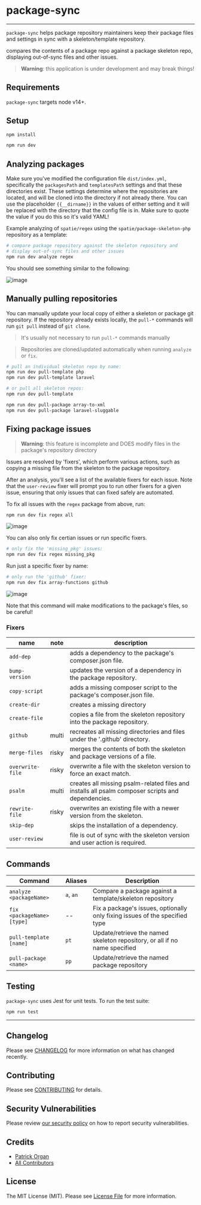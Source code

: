 # package-sync

---

`package-sync` helps package repository maintainers keep their package files and settings in sync with a skeleton/template repository.

compares the contents of a package repo against a package skeleton repo, displaying out-of-sync files and other issues.

> 
> **Warning**: this application is under development and may break things!
>

## Requirements

`package-sync` targets node v14+.

## Setup

```bash
npm install

npm run dev
```

## Analyzing packages

Make sure you've modified the configuration file `dist/index.yml`, specifically the `packagesPath` and `templatesPath` settings and that these directories exist.
These settings determine where the repositories are located, and will be cloned into the directory if not already there.
You can use the placeholder `{{__dirname}}` in the values of either setting and it will be replaced with the directory that the config file is in.  Make sure to quote the value if you do this so it's valid YAML!

Example analyzing of `spatie/regex` using the `spatie/package-skeleton-php` repository as a template:

```bash
# compare package repository against the skeleton repository and
# display out-of-sync files and other issues
npm run dev analyze regex
```

You should see something similar to the following:

<!--https://user-images.githubusercontent.com/5508707/113720708-e8484300-96bc-11eb-9a24-d5a59d95ae21.png-->

![image](https://user-images.githubusercontent.com/5508707/113916224-bd89e780-97ad-11eb-91f4-dee813cf1807.png)


## Manually pulling repositories

You can manually update your local copy of either a skeleton or package git repository.  If the repository already exists locally, the `pull-*` commands will run `git pull` instead of `git clone`.

> It's usually not necessary to run `pull-*` commands manually

> Repositories are cloned/updated automatically when running `analyze` or `fix`.

```bash
# pull an individual skeleton repo by name:
npm run dev pull-template php
npm run dev pull-template laravel

# or pull all skeleton repos:
npm run dev pull-template
```

```bash
npm run dev pull-package array-to-xml
npm run dev pull-package laravel-sluggable
```

## Fixing package issues

>
> **Warning**: this feature is incomplete and DOES modify files in the package's repository directory
>

Issues are resolved by 'fixers', which perform various actions, such as copying a missing file from the skeleton to the package repository.

After an analysis, you'll see a list of the available fixers for each issue.  Note that the `user-review` fixer will prompt you to run other fixers for a given issue, ensuring that only issues that can fixed safely are automated.

To fix all issues with the `regex` package from above, run:

```bash
npm run dev fix regex all
```

![image](https://user-images.githubusercontent.com/5508707/113719038-38bea100-96bb-11eb-8836-47223c6c1be5.png)

You can also only fix certian issues or run specific fixers.

```bash
# only fix the 'missing_pkg' issues:
npm run dev fix regex missing_pkg
```

Run just a specific fixer by name:

```bash
# only run the 'github' fixer:
npm run dev fix array-functions github
```

![image](https://user-images.githubusercontent.com/5508707/113785803-d63ec280-9705-11eb-86ab-793a9ad359a8.png)


Note that this command will make modifications to the package's files, so be careful!

### Fixers
<!--
| name | Description |
| --- | --- |
| `add-dep` | adds a new package dependency to the package composer.json file |
| `bump-version` | merges a newer dependency version into the older one |
| `copy-script` | adds a missing composer script to the package composer.json file |
| `create-dir` | creates a missing directory |
| `create-file` | creates a missing file |
| `github` | creates all files/directories in the `.github` directory  |
| `merge-files` | updates a package file with a merged copy of both file versions |
| `merge-version` | updates a composer dependency version |
│ `overwrite-file` │ overwrite a file with the skeleton version to force an exact match. │
| `psalm` | installs all psalm-related files, scripts, packages |
| `rewrite-file` | overwrites a file in the package with the skeleton's version of the file |
│ `skip-dep` │ skips the installation of a dependency. │
| `user-review` | asks the user whether or not a file should be fixed automatically |
-->

| name | note | description |
| --- | --- | --- |
| `add-dep` | | adds a dependency to the package's composer.json file. |
| `bump-version` | | updates the version of a dependency in the package repository. |
| `copy-script` | | adds a missing composer script to the package's composer.json file. |
| `create-dir` | | creates a missing directory |
| `create-file` | | copies a file from the skeleton repository into the package repository. |
| `github` | multi  | recreates all missing directories and files under the '.github' directory. |
| `merge-files` | risky  | merges the contents of both the skeleton and package versions of a file. |
| `overwrite-file` | risky  | overwrite a file with the skeleton version to force an exact match. |
| `psalm` | multi  | creates all missing psalm-related files and installs all psalm composer scripts and dependencies. |
| `rewrite-file` | risky  | overwrites an existing file with a newer version from the skeleton. |
| `skip-dep` | | skips the installation of a dependency. |
| `user-review` | | file is out of sync with the skeleton version and user action is required. |


## Commands

| Command | Aliases | Description |
| --- | --- | --- |
| `analyze <packageName>` | `a`, `an` | Compare a package against a template/skeleton repository |
| `fix <packageName> [type]` | _--_ | Fix a package's issues, optionally only fixing issues of the specified type |
| `pull-template [name]` | `pt` | Update/retrieve the named skeleton repository, or all if no name specified |
| `pull-package <name>` | `pp` | Update/retrieve the named package repository |

## Testing

`package-sync` uses Jest for unit tests.  To run the test suite:

`npm run test`

---

## Changelog

Please see [CHANGELOG](CHANGELOG.md) for more information on what has changed recently.

## Contributing

Please see [CONTRIBUTING](.github/CONTRIBUTING.md) for details.

## Security Vulnerabilities

Please review [our security policy](../../security/policy) on how to report security vulnerabilities.

## Credits

- [Patrick Organ](https://github.com/patinthehat)
- [All Contributors](../../contributors)

## License

The MIT License (MIT). Please see [License File](LICENSE) for more information.
